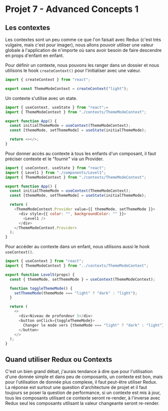 # Projet 7 - Advanced Concepts 1

## Les contextes

Les contextes sont un peu comme ce que l'on faisait avec Redux (c'est très vulgaire, mais c'est pour imager), nous allons pouvoir utiliser une valeur globale à l'application de n'importe où sans avoir besoin de faire descendre en props d'enfant en enfant.

Pour définir un contexte, nous pouvons les ranger dans un dossier et nous utilisons le hook `createContext()` pour l'initialiser avec une valeur.

```js
import { createContext } from "react";

export const ThemeModeContext = createContext("light");
```

Un contexte s'utilise avec un state.

```js
import { useContext, useState } from "react";=
import { ThemeModeContext } from "./contexts/ThemeModeContext";

export function App() {
  const initialThemeMode = useContext(ThemeModeContext);
  const [themeMode, setThemeMode] = useState(initialThemeMode);

  return <></>;
}
```

Pour donner accès au contexte à tous les enfants d'un composant, il faut préciser contexte et le "fournir" via un Provider.

```js
import { useContext, useState } from "react";
import { Level1 } from "./components/Level1";
import { ThemeModeContext } from "./contexts/ThemeModeContext";

export function App() {
  const initialThemeMode = useContext(ThemeModeContext);
  const [themeMode, setThemeMode] = useState(initialThemeMode);

  return (
    <ThemeModeContext.Provider value={{ themeMode, setThemeMode }}>
      <div style={{ color: "", backgroundColor: "" }}>
        <Level1 />
      </div>
    </ThemeModeContext.Provider>
  );
}
```

Pour accéder au contexte dans un enfant, nous utilisons aussi le hook `useContext()`.

```js
import { useContext } from "react";
import { ThemeModeContext } from "../contexts/ThemeModeContext";

export function Level5(props) {
  const { themeMode, setThemeMode } = useContext(ThemeModeContext);

  function toggleThemeMode() {
    setThemeMode(themeMode === "light" ? "dark" : "light");
  }

  return (
    <>
      <div>Niveau de profondeur 5</div>
      <button onClick={toggleThemeMode}>
        Changer le mode vers {themeMode === "light" ? "dark" : "light"}
      </button>
    </>
  );
}
```

## Quand utiliser Redux ou Contexts

C'est un bien grand débat, j'aurais tendance à dire que pour l'utilisation d'une donnée simple et dans peu de composants, un contexte est bon, mais pour l'utilisation de donnée plus complexe, il faut peut-être utiliser Redux.
La réponse est surtout une question d'architecture de projet et il faut toujours se poser la question de performance, si un contexte est mis à jour, tous les composants utilisant ce contexte seront re-render, à l'inverse avec Redux seul les composants utilisant la valeur changeante seront re-render.
